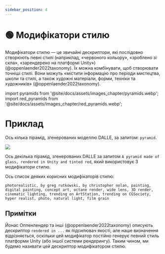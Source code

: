 ```yaml
---
sidebar_position: 4
---
```


# 🟢 Модифікатори стилю

Модифікатори стилю — це звичайні дескриптори, які послідовно створюють певні стилі (наприклад, «червоного кольору», «зроблено зі скла», «зарендерено на платформі Unity») (@oppenlaender2022taxonomy). Їх можна комбінувати, щоб створювати точніші стилі. Вони можуть «містити інформацію про періоди мистецтва, школи та стилі, а також художні матеріали, форми, техніки та художників» (@oppenlaender2022taxonomy).

import pyramids from '@site/docs/assets/images_chapter/pyramids.webp';
import red_pyramids from '@site/docs/assets/images_chapter/red_pyramids.webp';

# Приклад

Ось кілька пірамід, згенерованих моделлю DALLE, за запитом: `pyramid`.

<div style={{textAlign: 'center'}}>
  <img src={pyramids} style={{width: "750px"}}/>
</div>

Ось декілька пірамід, згенерованих DALLE за запитом `A pyramid made of glass, rendered in Unity and tinted red`, який використовує 3 модифікатори стилю.

<div style={{textAlign: 'center'}}>
  <LazyLoadImage src={red_pyramids} style={{width: "750px"}} />
</div>

Ось список деяких корисних модифікаторів стилю:

```text
photorealistic, by greg rutkowski, by christopher nolan, painting, digital painting, concept art, octane render, wide lens, 3D render, cinematic lighting, trending on ArtStation, trending on CGSociety, hyper realist, photo, natural light, film grain
```

## Примітки

Йонас Оппенлендер та інші (@oppenlaender2022taxonomy) описують дескриптор `rendered in ...` як підсилювач якості, але наше визначення відрізняється, оскільки цей модифікатор постійно генерує певний стиль платформи Unity (або іншої системи рендерингу). Таким чином, ми будемо називати цей дескриптор модифікатором стилю.